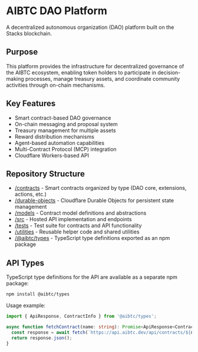 # AIBTC DAO Platform

A decentralized autonomous organization (DAO) platform built on the Stacks blockchain.

## Purpose

This platform provides the infrastructure for decentralized governance of the AIBTC ecosystem, enabling token holders to participate in decision-making processes, manage treasury assets, and coordinate community activities through on-chain mechanisms.

## Key Features

- Smart contract-based DAO governance
- On-chain messaging and proposal system
- Treasury management for multiple assets
- Reward distribution mechanisms
- Agent-based automation capabilities
- Multi-Contract Protocol (MCP) integration
- Cloudflare Workers-based API

## Repository Structure

- [/contracts](/contracts) - Smart contracts organized by type (DAO core, extensions, actions, etc.)
- [/durable-objects](/durable-objects) - Cloudflare Durable Objects for persistent state management
- [/models](/models) - Contract model definitions and abstractions
- [/src](/src) - Hosted API implementation and endpoints
- [/tests](/tests) - Test suite for contracts and API functionality
- [/utilities](/utilities) - Reusable helper code and shared utilities
- [/@aibtc/types](/types) - TypeScript type definitions exported as an npm package

## API Types

TypeScript type definitions for the API are available as a separate npm package:

```bash
npm install @aibtc/types
```

Usage example:

```typescript
import { ApiResponse, ContractInfo } from '@aibtc/types';

async function fetchContract(name: string): Promise<ApiResponse<ContractInfo>> {
  const response = await fetch(`https://api.aibtc.dev/api/contracts/${name}`);
  return response.json();
}
```
